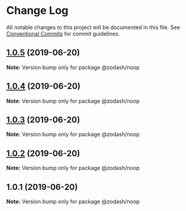 # Change Log

All notable changes to this project will be documented in this file.
See [Conventional Commits](https://conventionalcommits.org) for commit guidelines.

## [1.0.5](https://github.com/zcorky/zodash/compare/@zodash/noop@1.0.4...@zodash/noop@1.0.5) (2019-06-20)

**Note:** Version bump only for package @zodash/noop





## [1.0.4](https://github.com/zcorky/zodash/compare/@zodash/noop@1.0.3...@zodash/noop@1.0.4) (2019-06-20)

**Note:** Version bump only for package @zodash/noop





## [1.0.3](https://github.com/zcorky/zodash/compare/@zodash/noop@1.0.2...@zodash/noop@1.0.3) (2019-06-20)

**Note:** Version bump only for package @zodash/noop





## [1.0.2](https://github.com/zcorky/zodash/compare/@zodash/noop@1.0.1...@zodash/noop@1.0.2) (2019-06-20)

**Note:** Version bump only for package @zodash/noop





## 1.0.1 (2019-06-20)

**Note:** Version bump only for package @zodash/noop
